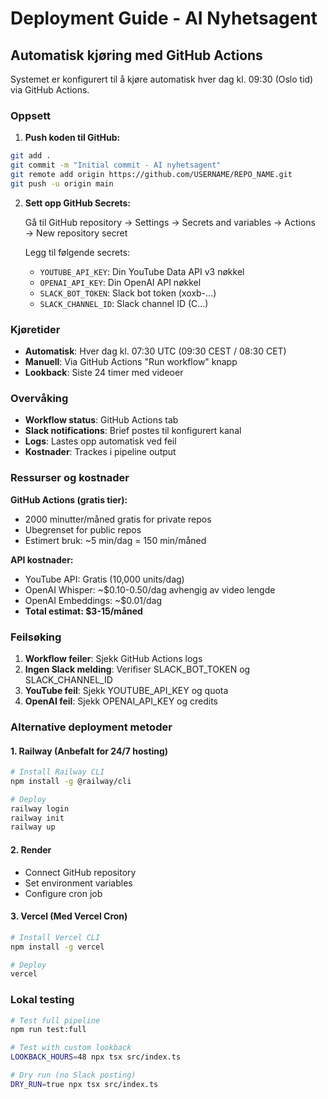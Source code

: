 # Deployment Guide - AI Nyhetsagent

## Automatisk kjøring med GitHub Actions

Systemet er konfigurert til å kjøre automatisk hver dag kl. 09:30 (Oslo tid) via GitHub Actions.

### Oppsett

1. **Push koden til GitHub:**
```bash
git add .
git commit -m "Initial commit - AI nyhetsagent"
git remote add origin https://github.com/USERNAME/REPO_NAME.git
git push -u origin main
```

2. **Sett opp GitHub Secrets:**
   
   Gå til GitHub repository → Settings → Secrets and variables → Actions → New repository secret

   Legg til følgende secrets:
   - `YOUTUBE_API_KEY`: Din YouTube Data API v3 nøkkel
   - `OPENAI_API_KEY`: Din OpenAI API nøkkel  
   - `SLACK_BOT_TOKEN`: Slack bot token (xoxb-...)
   - `SLACK_CHANNEL_ID`: Slack channel ID (C...)

### Kjøretider

- **Automatisk**: Hver dag kl. 07:30 UTC (09:30 CEST / 08:30 CET)
- **Manuell**: Via GitHub Actions "Run workflow" knapp
- **Lookback**: Siste 24 timer med videoer

### Overvåking

- **Workflow status**: GitHub Actions tab
- **Slack notifications**: Brief postes til konfigurert kanal
- **Logs**: Lastes opp automatisk ved feil
- **Kostnader**: Trackes i pipeline output

### Ressurser og kostnader

**GitHub Actions (gratis tier):**
- 2000 minutter/måned gratis for private repos
- Ubegrenset for public repos
- Estimert bruk: ~5 min/dag = 150 min/måned

**API kostnader:**
- YouTube API: Gratis (10,000 units/dag)
- OpenAI Whisper: ~$0.10-0.50/dag avhengig av video lengde
- OpenAI Embeddings: ~$0.01/dag
- **Total estimat: $3-15/måned**

### Feilsøking

1. **Workflow feiler**: Sjekk GitHub Actions logs
2. **Ingen Slack melding**: Verifiser SLACK_BOT_TOKEN og SLACK_CHANNEL_ID
3. **YouTube feil**: Sjekk YOUTUBE_API_KEY og quota
4. **OpenAI feil**: Sjekk OPENAI_API_KEY og credits

### Alternative deployment metoder

#### 1. Railway (Anbefalt for 24/7 hosting)
```bash
# Install Railway CLI
npm install -g @railway/cli

# Deploy
railway login
railway init
railway up
```

#### 2. Render
- Connect GitHub repository
- Set environment variables
- Configure cron job

#### 3. Vercel (Med Vercel Cron)
```bash
# Install Vercel CLI
npm install -g vercel

# Deploy
vercel
```

### Lokal testing
```bash
# Test full pipeline
npm run test:full

# Test with custom lookback
LOOKBACK_HOURS=48 npx tsx src/index.ts

# Dry run (no Slack posting)
DRY_RUN=true npx tsx src/index.ts
```